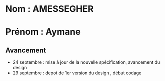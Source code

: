 # Nom : AMESSEGHER  
# Prénom : Aymane  

## Avancement  
- 24 septembre : mise à jour de la nouvelle spécification, avancement du design
- 29 septembre : depot de 1er version du design , début codage
